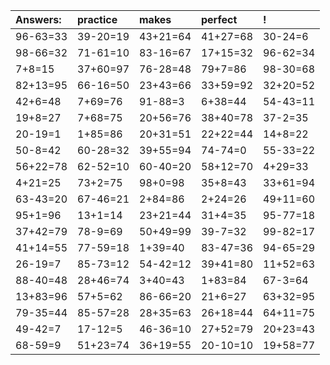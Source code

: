 | Answers: | practice | makes | perfect | ! |
| :--- | :--- | :--- | :--- | :--- |
| 96-63=33 | 39-20=19 | 43+21=64 | 41+27=68 | 30-24=6 | 
| 98-66=32 | 71-61=10 | 83-16=67 | 17+15=32 | 96-62=34 | 
| 7+8=15 | 37+60=97 | 76-28=48 | 79+7=86 | 98-30=68 | 
| 82+13=95 | 66-16=50 | 23+43=66 | 33+59=92 | 32+20=52 | 
| 42+6=48 | 7+69=76 | 91-88=3 | 6+38=44 | 54-43=11 | 
| 19+8=27 | 7+68=75 | 20+56=76 | 38+40=78 | 37-2=35 | 
| 20-19=1 | 1+85=86 | 20+31=51 | 22+22=44 | 14+8=22 | 
| 50-8=42 | 60-28=32 | 39+55=94 | 74-74=0 | 55-33=22 | 
| 56+22=78 | 62-52=10 | 60-40=20 | 58+12=70 | 4+29=33 | 
| 4+21=25 | 73+2=75 | 98+0=98 | 35+8=43 | 33+61=94 | 
| 63-43=20 | 67-46=21 | 2+84=86 | 2+24=26 | 49+11=60 | 
| 95+1=96 | 13+1=14 | 23+21=44 | 31+4=35 | 95-77=18 | 
| 37+42=79 | 78-9=69 | 50+49=99 | 39-7=32 | 99-82=17 | 
| 41+14=55 | 77-59=18 | 1+39=40 | 83-47=36 | 94-65=29 | 
| 26-19=7 | 85-73=12 | 54-42=12 | 39+41=80 | 11+52=63 | 
| 88-40=48 | 28+46=74 | 3+40=43 | 1+83=84 | 67-3=64 | 
| 13+83=96 | 57+5=62 | 86-66=20 | 21+6=27 | 63+32=95 | 
| 79-35=44 | 85-57=28 | 28+35=63 | 26+18=44 | 64+11=75 | 
| 49-42=7 | 17-12=5 | 46-36=10 | 27+52=79 | 20+23=43 | 
| 68-59=9 | 51+23=74 | 36+19=55 | 20-10=10 | 19+58=77 | 
